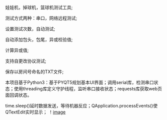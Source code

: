 娃娃机，掉球机，篮球机测试工具;

测试方式两种：串口，网络远程测试;

设置测试次数，自动测试;

自动添加包头，包尾，异或校验值;

计算异或值;

支持自更改协议测试;

保存以房间号命名的TXT文件;

本项目基于Python3：基于PYQT5规划基本UI界面；调用serial库，检测串口状态；使用threading库定义守护线程，监听串口接收状态；requests库获取web页面回调状态。

time.sleep()延时数据发送，等待机器反应；QApplication.processEvents()使QTextEdit实时显示；
！[image](https://github.com/jade7wei/Python/blob/master/picture/Auto_exe.png)
